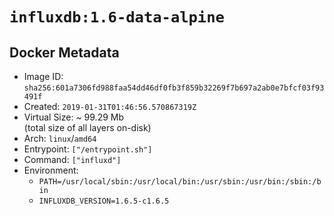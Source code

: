 # `influxdb:1.6-data-alpine`

## Docker Metadata

- Image ID: `sha256:601a7306fd988faa54dd46df0fb3f859b32269f7b697a2ab0e7bfcf03f93491f`
- Created: `2019-01-31T01:46:56.570867319Z`
- Virtual Size: ~ 99.29 Mb  
  (total size of all layers on-disk)
- Arch: `linux`/`amd64`
- Entrypoint: `["/entrypoint.sh"]`
- Command: `["influxd"]`
- Environment:
  - `PATH=/usr/local/sbin:/usr/local/bin:/usr/sbin:/usr/bin:/sbin:/bin`
  - `INFLUXDB_VERSION=1.6.5-c1.6.5`

